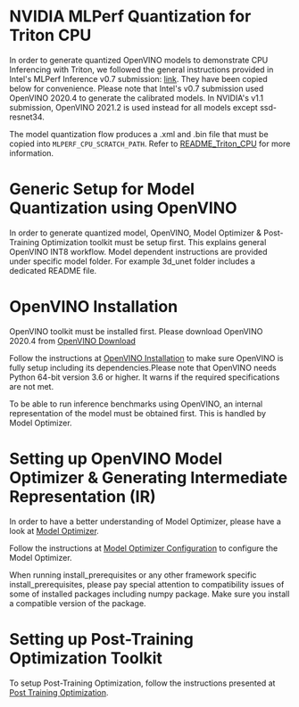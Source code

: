 #  NVIDIA MLPerf Quantization for Triton CPU
In order to generate quantized OpenVINO models to demonstrate CPU Inferencing with 
Triton, we followed the general instructions provided in Intel's MLPerf Inference
v0.7 submission: [link](https://github.com/mlcommons/inference_results_v0.7/tree/master/closed/Intel/calibration/OpenVINO). They have been copied below for convenience.
Please note that Intel's v0.7 submission used OpenVINO 2020.4 to generate the calibrated models.
In NVIDIA's v1.1 submission, OpenVINO 2021.2 is used instead for all models except ssd-resnet34.

The model quantization flow produces a .xml and .bin file that must be copied into `MLPERF_CPU_SCRATCH_PATH`.
Refer to [README_Triton_CPU](../../README_Triton_CPU.md) for more information.

#  Generic Setup for Model Quantization using OpenVINO
In order to generate quantized model, OpenVINO, Model Optimizer & Post-Training 
Optimization toolkit must be setup first. This explains general OpenVINO INT8
workflow. Model dependent instructions are provided under specific model folder.
For example 3d_unet folder includes a dedicated README file.

#  OpenVINO Installation

OpenVINO toolkit must be installed first. Please download OpenVINO 2020.4 from
[OpenVINO Download](https://software.intel.com/content/www/us/en/develop/tools/openvino-toolkit/choose-download.html)

Follow the instructions at [OpenVINO Installation](https://docs.openvinotoolkit.org/2020.4/openvino_docs_install_guides_installing_openvino_linux.html) to make sure OpenVINO
is fully setup including its dependencies.Please note that OpenVINO needs Python
64-bit version 3.6 or higher. It warns if the required specifications are not met.

To be able to run inference benchmarks using OpenVINO, an internal representation 
of the model must be obtained first. This is handled by Model Optimizer.

# Setting up OpenVINO Model Optimizer & Generating Intermediate Representation (IR)

In order to have a better understanding of Model Optimizer, please have a look at
[Model Optimizer](https://docs.openvinotoolkit.org/2020.4/openvino_docs_MO_DG_Deep_Learning_Model_Optimizer_DevGuide.html).

Follow the instructions at [Model Optimizer Configuration](https://docs.openvinotoolkit.org/2020.4/openvino_docs_MO_DG_prepare_model_Config_Model_Optimizer.html)
to configure the Model Optimizer.

When running install_prerequisites or any other framework specific install_prerequisites,
please pay special attention to compatibility issues of some of installed packages
including numpy package. Make sure you install a compatible version of the package.

# Setting up Post-Training Optimization Toolkit
To setup Post-Training Optimization, follow the instructions presented at 
[Post Training Optimization](https://docs.openvinotoolkit.org/latest/pot_README.html).
